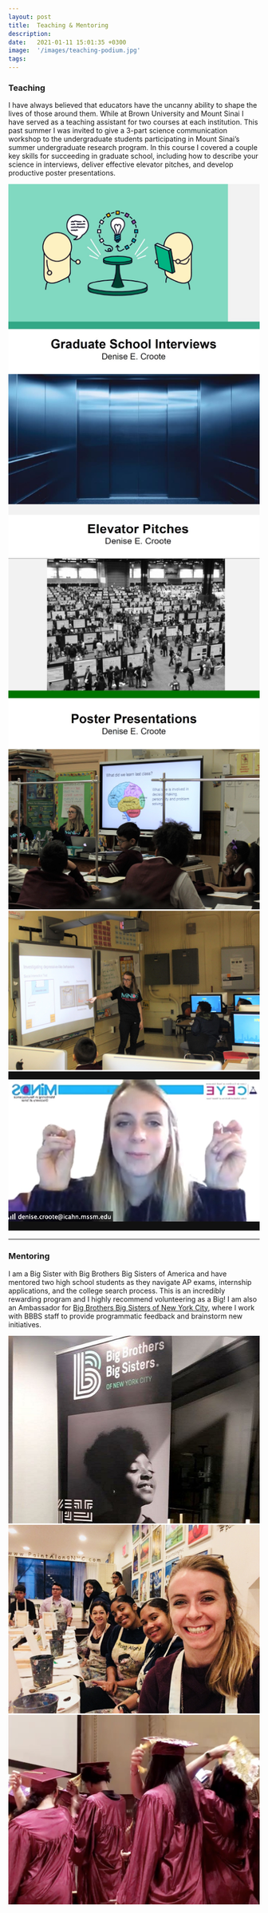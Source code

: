 ```yaml
---
layout: post
title:  Teaching & Mentoring
description: 
date:   2021-01-11 15:01:35 +0300
image:  '/images/teaching-podium.jpg'
tags:   
---
```


### Teaching

I have always believed that educators have the uncanny ability to shape the lives of those around them. While at Brown University and Mount Sinai I have served as a teaching assistant for two courses at each institution. This past summer I was invited to give a 3-part science communication workshop to the undergraduate students participating in Mount Sinai’s summer undergraduate research program. In this course I covered a couple key skills for succeeding in graduate school, including how to describe your science in interviews, deliver effective elevator pitches, and develop productive poster presentations. 

<div class="gallery-box">
  <div class="gallery">
    <img src="/images/teaching-interviews.jpg">
    <img src="/images/teaching-pitches.jpg">
    <img src="/images/teaching-posters.jpg">
    <img src="/images/ps171-classroom.jpg">
    <img src="/images/ps171-compulab.jpg">
    <img src="/images/ps171-virtual.jpg">
  </div>
</div>

***

### Mentoring

I am a Big Sister with Big Brothers Big Sisters of America and have mentored two high school students as they navigate AP exams, internship applications, and the college search process. This is an incredibly rewarding program and I highly recommend volunteering as a Big! I am also an Ambassador for [Big Brothers Big Sisters of New York City](https://www.bigsnyc.org/), where I work with BBBS staff to provide programmatic feedback and brainstorm new initiatives.

<div class="gallery-box">
  <div class="gallery">
    <img src="/images/bbbs-ignite.jpg">
    <img src="/images/bbbs-paintnight.jpg">
    <img src="/images/bbbs-graduation.jpg">
  </div>
</div>
